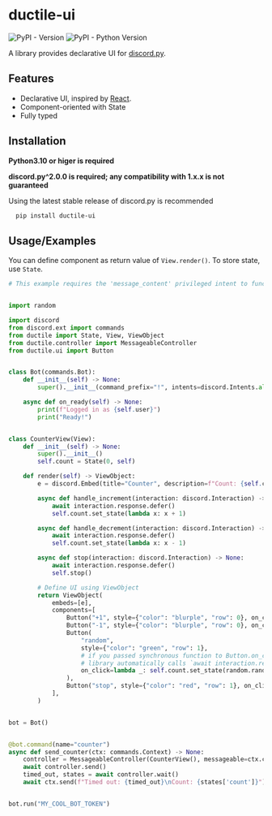 
# ductile-ui

![PyPI - Version](https://img.shields.io/pypi/v/ductile-ui)
![PyPI - Python Version](https://img.shields.io/pypi/pyversions/ductile-ui)

A library provides declarative UI for [discord.py](https://github.com/Rapptz/discord.py).

## Features

- Declarative UI, inspired by [React](https://react.dev/).
- Component-oriented with State
- Fully typed

## Installation

**Python3.10 or higer is required**

**discord.py^2.0.0 is required; any compatibility with 1.x.x is not guaranteed**

Using the latest stable release of discord.py is recommended

```bash
  pip install ductile-ui
```

## Usage/Examples

You can define component as return value of `View.render()`.
To store state, use `State`.

```python
# This example requires the 'message_content' privileged intent to function.


import random

import discord
from discord.ext import commands
from ductile import State, View, ViewObject
from ductile.controller import MessageableController
from ductile.ui import Button


class Bot(commands.Bot):
    def __init__(self) -> None:
        super().__init__(command_prefix="!", intents=discord.Intents.all())

    async def on_ready(self) -> None:
        print(f"Logged in as {self.user}")
        print("Ready!")


class CounterView(View):
    def __init__(self) -> None:
        super().__init__()
        self.count = State(0, self)

    def render(self) -> ViewObject:
        e = discord.Embed(title="Counter", description=f"Count: {self.count.get_state()}")

        async def handle_increment(interaction: discord.Interaction) -> None:
            await interaction.response.defer()
            self.count.set_state(lambda x: x + 1)

        async def handle_decrement(interaction: discord.Interaction) -> None:
            await interaction.response.defer()
            self.count.set_state(lambda x: x - 1)

        async def stop(interaction: discord.Interaction) -> None:
            await interaction.response.defer()
            self.stop()

        # Define UI using ViewObject
        return ViewObject(
            embeds=[e],
            components=[
                Button("+1", style={"color": "blurple", "row": 0}, on_click=handle_increment),
                Button("-1", style={"color": "blurple", "row": 0}, on_click=handle_decrement),
                Button(
                    "random",
                    style={"color": "green", "row": 1},
                    # if you passed synchronous function to Button.on_click,
                    # library automatically calls `await interaction.response.defer()`.
                    on_click=lambda _: self.count.set_state(random.randint(0, 100)),
                ),
                Button("stop", style={"color": "red", "row": 1}, on_click=stop),
            ],
        )


bot = Bot()


@bot.command(name="counter")
async def send_counter(ctx: commands.Context) -> None:
    controller = MessageableController(CounterView(), messageable=ctx.channel)
    await controller.send()
    timed_out, states = await controller.wait()
    await ctx.send(f"Timed out: {timed_out}\nCount: {states['count']}")


bot.run("MY_COOL_BOT_TOKEN")

```
